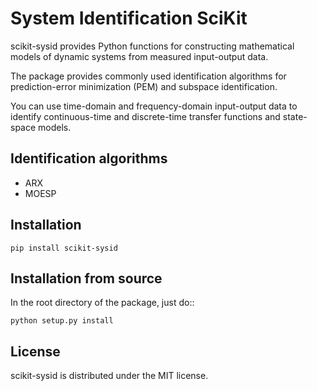 System Identification SciKit
============
scikit-sysid provides Python functions for constructing mathematical models of dynamic systems from measured input-output data.

The package provides commonly used identification algorithms for prediction-error minimization (PEM) and subspace identification.

You can use time-domain and frequency-domain input-output data to identify continuous-time and discrete-time transfer functions and state-space models.

Identification algorithms
-------------------------
* ARX
* MOESP


Installation
------------
    pip install scikit-sysid

Installation from source
------------------------

In the root directory of the package, just do::

    python setup.py install

License
-------
scikit-sysid is distributed under the MIT license.
